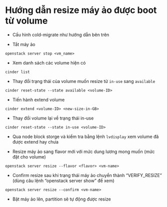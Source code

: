 
# Hướng dẫn resize máy ảo được boot từ volume

- Cấu hình cold-migrate như hướng dẫn bên trên

- Tắt máy ảo

`openstack server stop <vm_name>`

- Xem danh sách các volume hiện có

`cinder list`

- Thay đổi trạng thái của volume muốn resize từ `in-use` sang `available`

`cinder reset-state --state available <volume-ID>`

- Tiến hành extend volume  

`cinder extend <volume-ID> <new-size-in-GB>`

- Thay đổi volume lại về trạng thái in-use

`cinder reset-state --state in-use <volume-ID>`

- Qua node block storge và kiểm tra bằng lệnh `lvdisplay` xem volume đã được extend hay chưa

- Resize máy ảo sang flavor mới với mức dung lương mong muốn (mức đặt cho volume)

`openstack server resize --flavor <flavor> <vm-name>`

- Confirm resize sau khi trạng thái máy ảo chuyển thành “VERIFY_RESIZE” (dùng câu lệnh “openstack server show” để xem)

`openstack server resize --confirm <vm-name>`

- Bật máy ảo lên, partition sẽ tự động được resize
